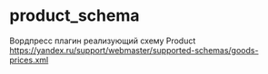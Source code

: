 # product_schema
Вордпресс плагин реализующий схему Product https://yandex.ru/support/webmaster/supported-schemas/goods-prices.xml
